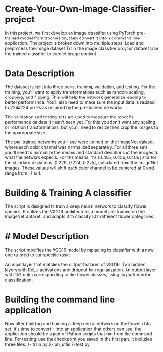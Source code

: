 # Create-Your-Own-Image-Classifier-project
In this project, we first develop an image classifier using PyTorch pre-trained model from trochvision, then convert it into a command line application.
The project is broken down into multiple steps:
Load and preprocess the image dataset
Train the image classifier on your dataset
Use the trained classifier to predict image content
# Data Description
The dataset is split into three parts, training, validation, and testing. For the training, you'll want to apply transformations such as random scaling, cropping, and flipping. This will help the network generalize leading to better performance. You'll also need to make sure the input data is resized to 224x224 pixels as required by the pre-trained networks.

The validation and testing sets are used to measure the model's performance on data it hasn't seen yet. For this you don't want any scaling or rotation transformations, but you'll need to resize then crop the images to the appropriate size.

The pre-trained networks you'll use were trained on the ImageNet dataset where each color channel was normalized separately. For all three sets you'll need to normalize the means and standard deviations of the images to what the network expects. For the means, it's [0.485, 0.456, 0.406] and for the standard deviations [0.229, 0.224, 0.225], calculated from the ImageNet images. These values will shift each color channel to be centered at 0 and range from -1 to 1.
# Building & Training A classifier 
The script is designed to train a deep neural network to classify flower species. It utilizes the VGG16 architecture, a model pre-trained on the ImageNet dataset, and adapts it to classify 102 different flower categories.
# # Model Description
The script modifies the VGG16 model by replacing its classifier with a new one tailored to our specific task:

An input layer that matches the output features of VGG16.
Two hidden layers with ReLU activations and dropout for regularization.
An output layer with 102 units corresponding to the flower classes, using log softmax for classification.
# Building the command line application
Now after building and training a deep neural network on the flower data set, it's time to convert it into an application that others can use. the application should be a pair of Python scripts that run from the command line. For testing, use the checkpoint you saved in the first part.
it includes three files:
1- train.py 
2-run_utlis 
3-test.py

